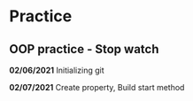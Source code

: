 # Practice

## OOP practice - Stop watch

**02/06/2021**
Initializing git

**02/07/2021** 
Create property, Build start method